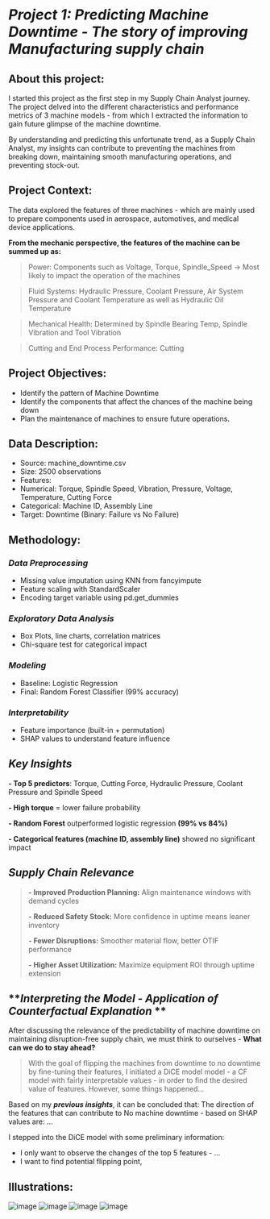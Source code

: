 # ***Project 1: Predicting Machine Downtime - The story of improving Manufacturing supply chain***

## **About this project:** 
I started this project as the first step in my Supply Chain Analyst journey. The project delved into the different characteristics and performance metrics of 3 machine models - from which I extracted the information to gain future glimpse of the machine downtime. 

By understanding and predicting this unfortunate trend, as a Supply Chain Analyst, my insights can contribute to preventing the machines from breaking down, maintaining smooth manufacturing operations, and preventing stock-out. 

## **Project Context:** 
The data explored the features of three machines - which are mainly used to prepare components used in aerospace, automotives, and medical device applications. 

**From the mechanic perspective, the features of the machine can be summed up as:** 
> Power: Components such as Voltage, Torque, Spindle_Speed → Most likely to impact the operation of the machines <br>

> Fluid Systems: Hydraulic Pressure, Coolant Pressure, Air System Pressure and Coolant Temperature as well as Hydraulic Oil Temperature <br>

> Mechanical Health: Determined by Spindle Bearing Temp, Spindle Vibration and Tool Vibration <br>

> Cutting and End Process Performance: Cutting <br>

## **Project Objectives:**
- Identify the pattern of Machine Downtime 
- Identify the components that affect the chances of the machine being down 
- Plan the maintenance of machines to ensure future operations. 

## **Data Description:** 
- Source: machine_downtime.csv  
- Size: 2500 observations
- Features:
- Numerical: Torque, Spindle Speed, Vibration, Pressure, Voltage, Temperature, Cutting Force
- Categorical: Machine ID, Assembly Line
- Target: Downtime (Binary: Failure vs No Failure)

## **Methodology:** 
### _Data Preprocessing_
- Missing value imputation using KNN from fancyimpute 
- Feature scaling with StandardScaler
- Encoding target variable using pd.get_dummies

### _Exploratory Data Analysis_
- Box Plots, line charts, correlation matrices
- Chi-square test for categorical impact

### _Modeling_
- Baseline: Logistic Regression
- Final: Random Forest Classifier (99% accuracy)

### _Interpretability_
- Feature importance (built-in + permutation)
- SHAP values to understand feature influence


## ***Key Insights*** 
**- Top 5 predictors**: Torque, Cutting Force, Hydraulic Pressure, Coolant Pressure and Spindle Speed

**- High torque** = lower failure probability

**- Random Forest** outperformed logistic regression **(99% vs 84%)**

**- Categorical features (machine ID, assembly line)** showed no significant impact

## _**Supply Chain Relevance**_
> **- Improved Production Planning:** Align maintenance windows with demand cycles
> 
> **- Reduced Safety Stock:** More confidence in uptime means leaner inventory
> 
> **- Fewer Disruptions:** Smoother material flow, better OTIF performance
> 
> **- Higher Asset Utilization:** Maximize equipment ROI through uptime extension

## **_Interpreting the Model - Application of Counterfactual Explanation_ **

After discussing the relevance of the predictability of machine downtime on maintaining disruption-free supply chain, we must think to ourselves - **What can we do to stay ahead?**

> With the goal of flipping the machines from downtime to no downtime by fine-tuning their features, I initiated a DiCE model model - a CF model with fairly interpretable values - in order to find the desired value of features.
> However, some things happened...

Based on my _**previous insights**_, it can be concluded that: 
The direction of the features that can contribute to No machine downtime - based on SHAP values are: 
...

I stepped into the DiCE model with some preliminary information: 
+ I only want to observe the changes of the top 5 features - ...
+ I want to find potential flipping point, 

## Illustrations: 
![image](https://github.com/user-attachments/assets/e0cd1c9d-21b4-4e29-9740-b1e8f54e7a4d)
![image](https://github.com/user-attachments/assets/a51c41f4-0e34-4039-9cd0-56b5374e6ebd)
![image](https://github.com/user-attachments/assets/e047dae1-c1c7-454f-b86d-5e1d62d9f65d)
![image](https://github.com/user-attachments/assets/a8bb38c5-efed-4b0a-9fe1-fcdfebeabfad)


